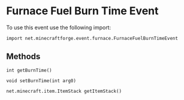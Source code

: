 # Furnace Fuel Burn Time Event

To use this event use the following import:
```groovy:no-line-numbers
import net.minecraftforge.event.furnace.FurnaceFuelBurnTimeEvent
```

## Methods
```groovy:no-line-numbers
int getBurnTime()
```

```groovy:no-line-numbers
void setBurnTime(int arg0)
```

```groovy:no-line-numbers
net.minecraft.item.ItemStack getItemStack()
```
